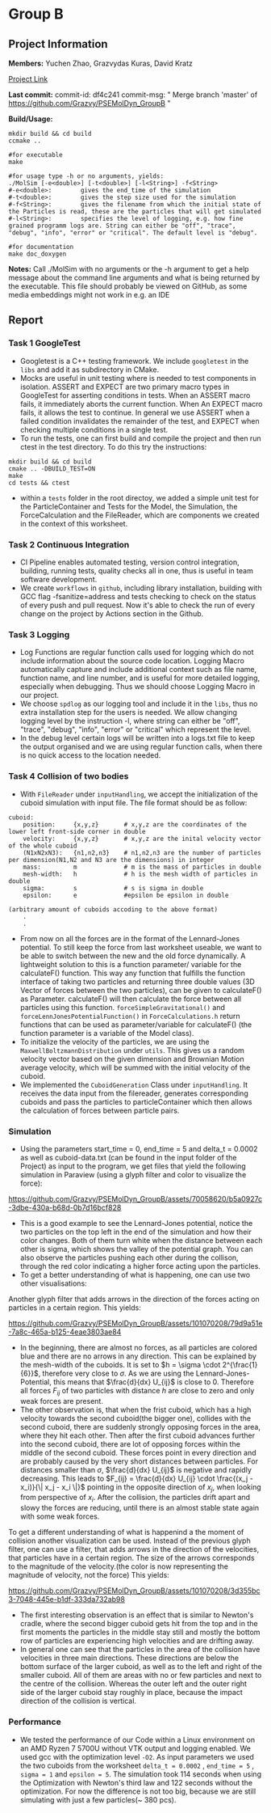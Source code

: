 # Group B
## Project Information

**Members:**
    Yuchen Zhao,
    Grazvydas Kuras,
    David Kratz

[Project Link](https://github.com/Grazvy/PSEMolDyn_GroupB)

**Last commit:** commit-id: df4c241   commit-msg: " Merge branch 'master' of https://github.com/Grazvy/PSEMolDyn_GroupB
"

**Build/Usage:**
```
mkdir build && cd build
ccmake ..

#for executable
make

#for usage type -h or no arguments, yields:
./MolSim [-e<double>] [-t<double>] [-l<String>] -f<String>
#-e<double>:        gives the end_time of the simulation
#-t<double>:        gives the step size used for the simulation
#-f<String>:        gives the filename from which the initial state of the Particles is read, these are the particles that will get simulated
#-l<String>:        specifies the level of logging, e.g. how fine grained programm logs are. String can either be "off", "trace", "debug", "info", "error" or "critical". The default level is "debug".

#for documentation
make doc_doxygen 
```

**Notes:**
Call ./MolSim with no arguments or the -h argument to get a help message about the 
command line arguments and what is being returned by the executable. This file should probably be viewed on GitHub, as some media embeddings might not work in e.g. an IDE 

## Report
### Task 1 GoogleTest
- Googletest is a C++ testing framework. We include `googletest` in the `libs` and add it as subdirectory in CMake.
- Mocks are useful in unit testing where is needed to test components in isolation. ASSERT and EXPECT are two primary macro types in GoogleTest for asserting conditions in tests. When an ASSERT macro fails, it immediately aborts the current function. When An EXPECT macro fails, it allows the test to continue. In general we use ASSERT when a failed condition invalidates the remainder of the test, and EXPECT when checking multiple conditions in a single test.
- To run the tests, one can first build and compile the project and then run ctest in the test directory. To do this try the instructions:
```
mkdir build && cd build
cmake .. -DBUILD_TEST=ON
make
cd tests && ctest
```
- within a `tests` folder in the root directoy, we added a simple unit test for the ParticleContainer and Tests for the Model, the Simulation, the ForceCalculation and the FileReader, which are components we created in the context of this worksheet.

### Task 2 Continuous Integration
- CI Pipeline enables automated testing, version control integration, building, running tests, quality checks all in one, thus is useful in team software development. 
- We create `workflows` in `github`, including library installation, building with GCC flag -fsanitize=address and tests checking to check on the status of every push and pull request. Now it's able to check the run of every change on the project by Actions section in the Github.


### Task 3 Logging 
- Log Functions are regular function calls used for logging which do not include information about the source code location. Logging Macro automatically capture and include additional context such as file name, function name, and line number, and is useful for more detailed logging, especially when debugging. Thus we should choose Logging Macro in our project. 
- We choose `spdlog` as our logging tool and include it in the `libs`, thus no extra installation step for the users is needed. We allow changing logging level by the instruction -l<String>, where string can either be "off", "trace", "debug", "info", "error" or "critical" which represent the level. 
- In the debug level certain logs will be written into a logs.txt file to keep the output organised and we are using regular function calls, when there is no quick access to the location needed.

### Task 4 Collision of two bodies
- With `FileReader` under `inputHandling`, we accept the initialization of the cuboid simulation with input file. The file format should be as follow:
```
cuboid:
    position:     {x,y,z}       # x,y,z are the coordinates of the lower left front-side corner in double
    velocity:     {x,y,z}       # x,y,z are the inital velocity vector of the whole cuboid
    (N1xN2xN3):   {n1,n2,n3}    # n1,n2,n3 are the number of particles per dimension(N1,N2 and N3 are the dimensions) in integer
    mass:         m             # m is the mass of particles in double
    mesh-width:   h             # h is the mesh width of particles in double
    sigma:        s             # s is sigma in double
    epsilon:      e             #epsilon be epsilon in double

(arbitrary amount of cuboids accoding to the above format)
    .
    .
```
- From now on all the forces are in the format of the Lennard-Jones potential. To still keep the force from last worksheet useable, we want to be able to switch between the new and the old force dynamically. A lightweight solution to this is a function parameter/ variable for the calculateF() function. This way any function that fulfills the function interface of taking two particles and returning three double values (3D Vector of forces between the two particles), can be given to calculateF() as Parameter. calculateF() will then calculate the force between all particles using this function. `forceSimpleGravitational()` and `forceLennJonesPotentialFunction()` in `ForceCalculations.h` return functions that can be used as parameter/variable for calculateF() (the function parameter is a variable of the Model class).
- To initialize the velocity of the particles, we are using the `MaxwellBoltzmannDistribution` under `utils`. This gives us a random velocity vector based on the given dimension and Brownian Motion average velocity, which will be summed with the initial velocity of the cuboid.
- We implemented the `CuboidGeneration` Class under `inputHandling`. It receives the data input from the filereader, generates corresponding cuboids and pass the particles to particleContainer which then allows the calculation of forces between particle pairs. 

### Simulation
- Using the parameters start_time = 0, end_time = 5 and delta_t = 0.0002 as well as cuboid-data.txt (can be found in the input folder of the Project) as input to the program, we get files that yield the following simulation in Paraview (using a glyph filter and color to visualize the force):

https://github.com/Grazvy/PSEMolDyn_GroupB/assets/70058620/b5a0927c-3dbe-430a-b68d-0b7d16bcf828

- This is a good example to see the Lennard-Jones potential, notice the two particles on the top left in the end of the simulation and how their color changes. Both of them turn white when the distance between each other is sigma, which shows the valley of the potential graph. You can also observe the particles pushing each other during the collison, through the red color indicating a higher force acting upon the particles.
- To get a better understanding of what is happening, one can use two other visualisations:

Another glyph filter that adds arrows in the direction of the forces acting on particles in a certain region. This yields:


https://github.com/Grazvy/PSEMolDyn_GroupB/assets/101070208/79d9a51e-7a8c-465a-b125-4eae3803ae84


- In the beginning, there are almost no forces, as all particles are colored blue and there are no arrows in any direction. This can be explained by the mesh-width of the cuboids. It is set to $h = \sigma \cdot 2^{\frac{1}{6}}$, therefore very close to $\sigma$. As we are using the Lennard-Jones-Potential, this means that $\frac{d}{dx} U_{ij}$ is close to 0. Therefore all forces $F_{ij}$ of two particles with distance $h$ are close to zero and only weak forces are present.
- The other observation is, that when the frist cuboid, which has a high velocity towards the second cuboid(the bigger one), collides with the second cuboid, there are suddenly strongly opposing forces in the area, where they hit each other. Then after the first cuboid advances further into the second cuboid, there are lot of opposing forces within the middle of the second cuboid. These forces point in every direction and are probably caused by the very short distances between particles. For distances smaller than $\sigma$, $\frac{d}{dx} U_{ij}$ is negative and rapidly decreasing. This leads to $F_{ij} = \frac{d}{dx} U_{ij} \cdot \frac{(x_j - x_i)}{\| x_j - x_i \|}$ pointing in the opposite direction of $x_j$, when looking from perspective of $x_i$. After the collision, the particles drift apart and slowy the forces are reducing, until there is an almost stable state again with some weak forces.

To get a different understanding of what is happenind a the moment of collision another visualization can be used.
Instead of the previous glyph filter, one can use a filter, that adds arrows in the direction of the velocities, that particles have in a certain region. The size of the arrows corresponds to the magnitude of the velocity.(the color is now representing the magnitude of velocity, not the force) This yields:

https://github.com/Grazvy/PSEMolDyn_GroupB/assets/101070208/3d355bc3-7048-445e-b1df-333da732ab98


- The first interesting observation is an effect that is similar to Newton's cradle, where the second bigger cuboid gets hit from the top and in the first moments the particles in the middle stay still and mostly the bottom row of particles are experiencing high velocities and are drifting away.
- In general one can see that the particles in the area of the collision have velocities in three main directions. These directions are below the bottom surface of the larger cuboid, as well as to the left and right of the smaller cuboid. All of them are areas with no or few particles and next to the centre of the collision. Whereas the outer left and the outer right side of the larger cuboid stay roughly in place, because the impact direction of the collision is vertical.

### Performance
- We tested the performance of our Code within a Linux environment on an AMD Ryzen 7 5700U without VTK output and logging enabled. We used gcc with the optimization level `-O2`. As input parameters we used the two cuboids from the worksheet `delta_t = 0.0002` , `end_time = 5` , `sigma = 1` and `epsilon = 5`. The simulation took 114 seconds when using the Optimization with Newton's third law and 122 seconds without the optimization. For now the difference is not too big, because we are still simulating with just a few particles(~ 380 pcs).


















